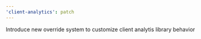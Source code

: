 ```yaml
---
'client-analytics': patch
---
```


Introduce new override system to customize client analytis library behavior
